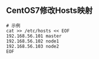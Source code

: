 ## CentOS7修改Hosts映射

```shell    
# 示例
cat >> /etc/hosts << EOF
192.168.56.101 master
192.168.56.102 node1
192.168.56.103 node2
EOF
```